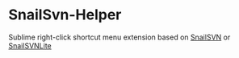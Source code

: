 # SnailSvn-Helper
Sublime right-click shortcut menu extension based on [SnailSVN](https://apps.apple.com/cn/app/snailsvn/id847259925) or [SnailSVNLite](https://apps.apple.com/cn/app/snailsvn/id1063090543)

